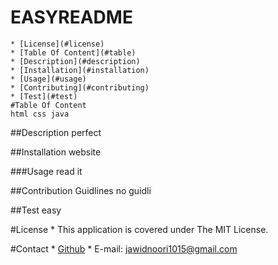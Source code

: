 # EASYREADME
    
    * [License](#license)
    * [Table Of Content](#table)
    * [Description](#description)
    * [Installation](#installation)
    * [Usage](#usage)
    * [Contributing](#contributing)
    * [Test](#test)
    #Table Of Content
    html css java

##Description
    perfect

##Installation
    website

###Usage
    read it

##Contribution Guidlines
    no guidli

##Test
    easy

#License
    * This application is covered under The MIT License.
    

#Contact
    * [Github](https://github.com/jawidanfar1015)
    * E-mail: jawidnoori1015@gmail.com